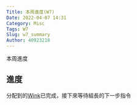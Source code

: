 ```yaml
---
Title: 本周進度(W7)
Date: 2022-04-07 14:31
Category: Misc
Tags: W7
Slug: w7_summary
Author: 40923218
---
```


本周進度

<!-- PELICAN_END_SUMMARY -->

進度
----

分配到的<a href="https://40923218.github.io/cd2022/content/%E5%88%86%E9%85%8D%E5%88%B0%E7%9A%84%E4%BD%9C%E6%A5%AD.html">Wink</a>已完成，接下來等待組長的下一步指令


